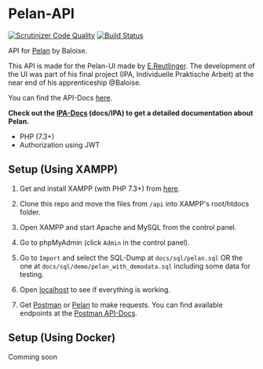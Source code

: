 # Pelan-API
[![Scrutinizer Code Quality](https://scrutinizer-ci.com/g/baloise/pelan-api/badges/quality-score.png?b=master)](https://scrutinizer-ci.com/g/baloise/pelan-api/?branch=master)
[![Build Status](https://scrutinizer-ci.com/g/baloise/pelan-api/badges/build.png?b=master)](https://scrutinizer-ci.com/g/baloise/pelan-api/build-status/master)

API for [Pelan](https://github.com/baloise/pelan/) by Baloise.

This API is made for the Pelan-UI made by [E.Reutlinger](https://github.com/erleiuat).
The development of the UI was part of his final project (IPA, Individuelle Praktische Arbeit) at the near end of his apprenticeship @Baloise.

You can find the API-Docs [here](https://documenter.getpostman.com/view/6073079/S17jVXSG).

<b>Check out the [IPA-Docs](https://github.com/baloise/pelan/tree/master/docs/IPA) (docs/IPA) to get a detailed documentation about Pelan.</b>

- PHP (7.3+)
- Authorization using JWT

## Setup (Using XAMPP)
1. Get and install XAMPP (with PHP 7.3+) from [here](https://www.apachefriends.org/).
2. Clone this repo and move the files from `/api` into XAMPP's root/htdocs folder.
3. Open XAMPP and start Apache and MySQL from the control panel.
4. Go to phpMyAdmin (click `Admin` in the control panel).
5. Go to `Import` and select the SQL-Dump at `docs/sql/pelan.sql` OR the one at `docs/sql/demo/pelan_with_demodata.sql` including some data for testing.
6. Open [localhost](http://localhost/) to see if everything is working.

7. Get [Postman](https://www.getpostman.com/) or [Pelan](https://github.com/baloise/pelan/) to make requests. You can find available endpoints at the [Postman API-Docs](https://documenter.getpostman.com/view/6073079/S17jVXSG).

## Setup (Using Docker)
Comming soon
